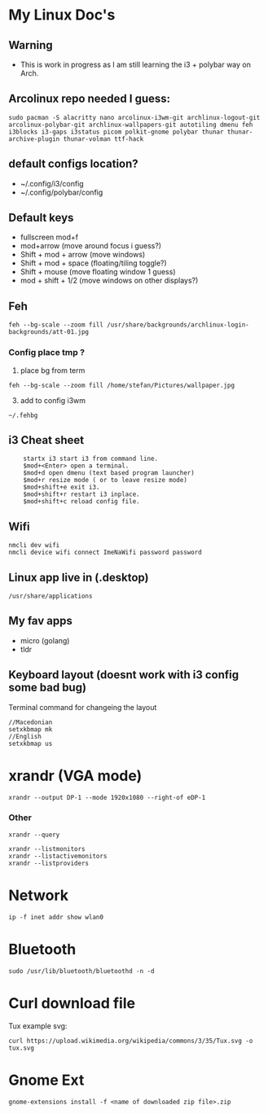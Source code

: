 # My Linux Doc's 

## Warning 
- This is work in progress as I am still learning the i3 + polybar way on Arch.

## Arcolinux repo needed I guess:
```Terminal
sudo pacman -S alacritty nano arcolinux-i3wm-git archlinux-logout-git arcolinux-polybar-git archlinux-wallpapers-git autotiling dmenu feh i3blocks i3-gaps i3status picom polkit-gnome polybar thunar thunar-archive-plugin thunar-volman ttf-hack

```
##  default configs location?
- ~/.config/i3/config
- ~/.config/polybar/config

## Default keys
- fullscreen mod+f
- mod+arrow (move around focus i guess?)
- Shift + mod + arrow (move windows)
- Shift + mod + space (floating/tiling toggle?)
- Shift + mouse (move floating window 1 guess)
- mod + shift + 1/2 (move windows on other displays?)

## Feh
```
feh --bg-scale --zoom fill /usr/share/backgrounds/archlinux-login-backgrounds/att-01.jpg
```
### Config place tmp ? 
1. place bg from term
```
feh --bg-scale --zoom fill /home/stefan/Pictures/wallpaper.jpg
```
3. add to config i3wm
```
~/.fehbg
```
## i3 Cheat sheet
```
    startx i3 start i3 from command line.
    $mod+<Enter> open a terminal.
    $mod+d open dmenu (text based program launcher)
    $mod+r resize mode ( or to leave resize mode)
    $mod+shift+e exit i3.
    $mod+shift+r restart i3 inplace.
    $mod+shift+c reload config file.
```
## Wifi
```
nmcli dev wifi
nmcli device wifi connect ImeNaWifi password password
```
## Linux app live in (.desktop)
```
/usr/share/applications
```

## My fav apps
- micro (golang)
- tldr

## Keyboard layout (doesnt work with i3 config some bad bug)
Terminal command for changeing the layout
```
//Macedonian
setxkbmap mk
//English
setxkbmap us
```
# xrandr (VGA mode)
```
xrandr --output DP-1 --mode 1920x1080 --right-of eDP-1
```
### Other
```
xrandr --query
```
```
xrandr --listmonitors
xrandr --listactivemonitors
xrandr --listproviders
```

# Network
```
ip -f inet addr show wlan0
```

# Bluetooth
```
sudo /usr/lib/bluetooth/bluetoothd -n -d
```
# Curl download file
Tux example svg:
```
curl https://upload.wikimedia.org/wikipedia/commons/3/35/Tux.svg -o tux.svg
```
# Gnome Ext
```
gnome-extensions install -f <name of downloaded zip file>.zip 
```

